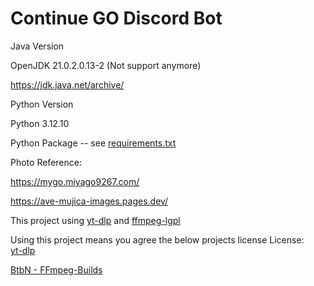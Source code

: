 <h1>Continue GO Discord Bot</h1>

Java Version

OpenJDK 21.0.2.0.13-2 (Not support anymore)

https://jdk.java.net/archive/

Python Version

Python 3.12.10

Python Package -- see <a href="https://github.com/kinglingmk1/DiscordBot/blob/main/requirements.txt">requirements.txt</a>

Photo Reference:

https://mygo.miyago9267.com/

https://ave-mujica-images.pages.dev/

This project using <a href="https://github.com/yt-dlp/yt-dlp">yt-dlp</a> and <a href="https://github.com/BtbN/FFmpeg-Builds">ffmpeg-lgpl</a>

Using this project means you agree the below projects license
License:<br>
<a href="https://github.com/yt-dlp/yt-dlp/blob/master/LICENSE">yt-dlp</a>

<a href="https://github.com/BtbN/FFmpeg-Builds/blob/master/LICENSE">BtbN - FFmpeg-Builds</a>
